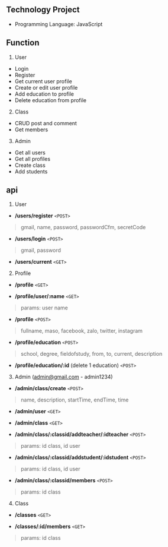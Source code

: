 ## Technology Project
- Programming Language: JavaScript
## Function
1. User
- Login
- Register
- Get current user profile
- Create or edit user profile
- Add education to profile
- Delete education from profile
2. Class
- CRUD post and comment
- Get members
3. Admin
- Get all users
- Get all profiles
- Create class
- Add students

## api
1. User
- **/users/register**  `<POST>`
>gmail, name, password, passwordCfm, secretCode

- **/users/login**  `<POST>`
>gmail, password

- **/users/current**  `<GET>`

2. Profile
- **/profile**  `<GET>`

- **/profile/user/:name**  `<GET>`
>params: user name
- **/profile**  `<POST>`
>fullname, maso, facebook, zalo, twitter, instagram

- **/profile/education**  `<POST>`
>school, degree, fieldofstudy, from, to, current, description

- **/profile/education/:id** (delete 1 education) `<POST>`

3. Admin (admin@gmail.com - admin1234)
- **/admin/class/create**  `<POST>`
>name, description, startTime, endTime, time

- **/admin/user**  `<GET>`

- **/admin/class**  `<GET>`

- **/admin/class/:classid/addteacher/:idteacher**  `<POST>`
>params: id class, id user

- **/admin/class/:classid/addstudent/:idstudent**  `<POST>`
>params: id class, id user

- **/admin/class/:classid/members** `<POST>`
>params: id class

4. Class  
- **/classes**  `<GET>`

- **/classes/:id/members**  `<GET>`
>params: id class